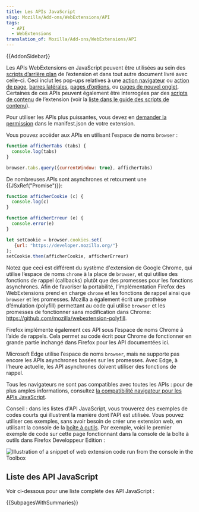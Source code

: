 ```yaml
---
title: Les APIs JavaScript
slug: Mozilla/Add-ons/WebExtensions/API
tags:
  - API
  - WebExtensions
translation_of: Mozilla/Add-ons/WebExtensions/API
---
```

{{AddonSidebar}}

Les APIs WebExtensions en JavaScript peuvent être utilisées au sein des [scripts d’arrière plan](/fr/Add-ons/WebExtensions/Anatomy_of_a_WebExtension) de l’extension et dans tout autre document livré avec celle-ci. Ceci inclut les pop-ups relatives à une [action navigateur](/fr/Add-ons/WebExtensions/user_interface/Browser_action) ou [action de page](/fr/Add-ons/WebExtensions/user_interface/Page_actions), [barres latérales](/fr/Add-ons/WebExtensions/user_interface/barres_laterales), [pages d’options](/fr/Add-ons/WebExtensions/user_interface/Options_pages), ou [pages de nouvel onglet](/fr/Add-ons/WebExtensions/manifest.json/chrome_url_overrides). Certaines de ces APIs peuvent également être interrogées par des [scripts de contenu](/fr/Add-ons/WebExtensions/Anatomy_of_a_WebExtension#Content_scripts) de l’extension (voir la [liste dans le guide des scripts de contenu](/fr/Add-ons/WebExtensions/Content_scripts#WebExtension_APIs)).

Pour utiliser les APIs plus puissantes, vous devez en [demander la permission](/fr/Add-ons/WebExtensions/manifest.json/permissions) dans le manifest.json de votre extension.

Vous pouvez accéder aux APIs en utilisant l’espace de noms `browser` :

```js
function afficherTabs (tabs) {
  console.log(tabs)
}

browser.tabs.query({currentWindow: true}, afficherTabs)
```

De nombreuses APIs sont asynchrones et retournent une {{JSxRef("Promise")}}:

```js
function afficherCookie (c) {
  console.log(c)
}

function afficherErreur (e) {
  console.error(e)
}

let setCookie = browser.cookies.set(
   {url: "https://developer.mozilla.org/"}
);
setCookie.then(afficherCookie, afficherErreur)
```

Notez que ceci est différent du système d'extension de Google Chrome, qui utilise l’espace de noms `chrome` à la place de `browser`, et qui utilise des fonctions de rappel (callbacks) plutôt que des promesses pour les fonctions asynchrones. Afin de favoriser la portabilité, l’implémentation Firefox des WebExtensions prend en charge `chrome` et les fonctions de rappel ainsi que `browser` et les promesses. Mozilla a également écrit une prothèse d’émulation (polyfill) permettant au code qui utilise `browser` et les promesses de fonctionner sans modification dans Chrome: <https://github.com/mozilla/webextension-polyfill>.

Firefox implémente également ces API sous l’espace de noms Chrome à l’aide de rappels. Cela permet au code écrit pour Chrome de fonctionner en grande partie inchangé dans Firefox pour les API documentées ici.

Microsoft Edge utilise l’espace de noms `browser`, mais ne supporte pas encore les APIs asynchrones basées sur les promesses. Avec Edge, à l’heure actuelle, les API asynchrones doivent utiliser des fonctions de rappel.

Tous les navigateurs ne sont pas compatibles avec toutes les APIs : pour de plus amples informations, consultez [la compatibilité navigateur pour les APIs JavaScript](/fr/Add-ons/WebExtensions/prise_en_charge_du_navigateur_pour_les_api_javascript).

Conseil : dans les listes d'API JavaScript, vous trouverez des exemples de codes courts qui illustrent la manière dont l'API est utilisée. Vous pouvez utiliser ces exemples, sans avoir besoin de créer une extension web, en utilisant la console de la [boîte à outils](https://extensionworkshop.com/documentation/develop/debugging/#developer-tools-toolbox). Par exemple, voici le premier exemple de code sur cette page fonctionnant dans la console de la boîte à outils dans Firefox Developpeur Edition :

![Illustration of a snippet of web extension code run from the console in the Toolbox](javaScript_exercised_in_console.jpg)

## Liste des API JavaScript

Voir ci-dessous pour une liste complète des API JavaScript :

{{SubpagesWithSummaries}}
